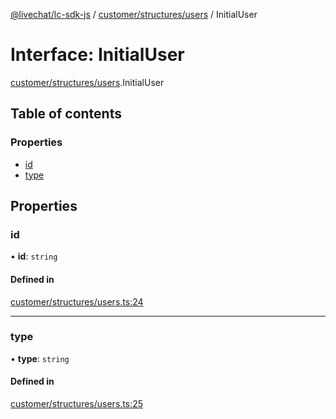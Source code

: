 [@livechat/lc-sdk-js](../README.md) / [customer/structures/users](../modules/customer_structures_users.md) / InitialUser

# Interface: InitialUser

[customer/structures/users](../modules/customer_structures_users.md).InitialUser

## Table of contents

### Properties

- [id](customer_structures_users.InitialUser.md#id)
- [type](customer_structures_users.InitialUser.md#type)

## Properties

### id

• **id**: `string`

#### Defined in

[customer/structures/users.ts:24](https://github.com/livechat/lc-sdk-js/blob/a63b0a6/src/customer/structures/users.ts#L24)

___

### type

• **type**: `string`

#### Defined in

[customer/structures/users.ts:25](https://github.com/livechat/lc-sdk-js/blob/a63b0a6/src/customer/structures/users.ts#L25)

